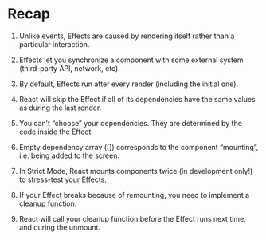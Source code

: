 # Recap
1. Unlike events, Effects are caused by rendering itself rather than a particular interaction.

2. Effects let you synchronize a component with some external system (third-party API, network, etc).

3. By default, Effects run after every render (including the initial one).

4. React will skip the Effect if all of its dependencies have the same values as during the last render.

5. You can’t “choose” your dependencies. They are determined by the code inside the Effect.

6. Empty dependency array ([]) corresponds to the component “mounting”, i.e. being added to the screen.

7. In Strict Mode, React mounts components twice (in development only!) to stress-test your Effects.

8. If your Effect breaks because of remounting, you need to implement a cleanup function.

9. React will call your cleanup function before the Effect runs next time, and during the unmount.